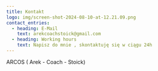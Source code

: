 ```yaml
---
title: Kontakt
logo: img/screen-shot-2024-08-10-at-12.21.09.png
contact_entries:
  - heading: E-Mail
    text: arekcoachstoick@gmail.com
  - heading: Working hours
    text: Napisz do mnie , skontaktuję się w ciągu 24h
---
```

ARCOS ( Arek - Coach - Stoick)